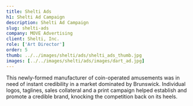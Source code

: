 ```yaml
---
title: Shelti Ads
h1: Shelti Ad Campaign
description: Shelti Ad Campaign
slug: shelti-ads
company: MOVE Advertising
client: Shelti, Inc.
role: ['Art Director']
order: 5
thumb: ../../images/shelti/ads/shelti_ads_thumb.jpg
images: [../../images/shelti/ads/images/dart_ad.jpg]
---
```


This newly-formed manufacturer of coin-operated amusements was in need of instant credibility in a market dominated by Brunswick. Individual logos, taglines, sales collateral and a print campaign helped establish and promote a credible brand, knocking the competition back on its heels.​​​​​​​
